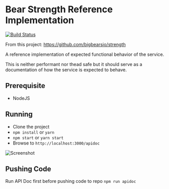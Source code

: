# Bear Strength Reference Implementation
[![Build Status](https://travis-ci.org/bigbearsio/strength-ref.svg?branch=master)](https://travis-ci.org/bigbearsio/strength-ref)

From this project: https://github.com/bigbearsio/strength

A reference implementation of expected functional behavior of the service. 

This is neither performant nor thead safe but it should serve as a documentation of how the service is expected to behave. 

## Prerequisite
* NodeJS

## Running
* Clone the project
* `npm install` or `yarn`
* `npm start` or `yarn start`
* Browse to `http://localhost:3000/apidoc`

![Screenshot](public/images/doc-screenshot.png)

## Pushing Code
Run API Doc first before pushing code to repo
```npm run apidoc```
